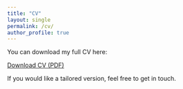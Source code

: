```yaml
---
title: "CV"
layout: single
permalink: /cv/
author_profile: true
---
```


You can download my full CV here:

[Download CV (PDF)](/assets/kedma_hamelberg_cv_aug_2025.docx)

If you would like a tailored version, feel free to get in touch.
